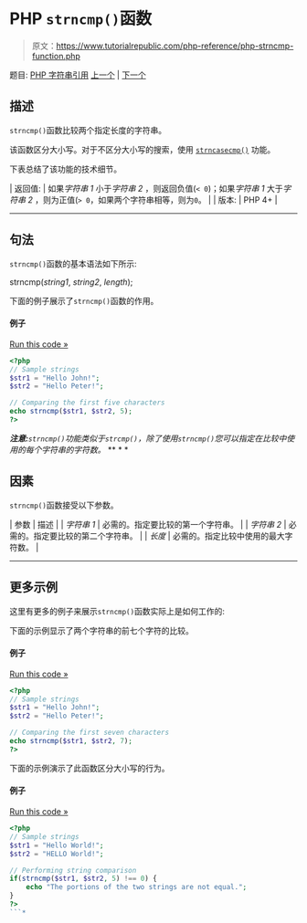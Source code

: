 # PHP `strncmp()`函数

> 原文：<https://www.tutorialrepublic.com/php-reference/php-strncmp-function.php>

题目: [PHP 字符串引用](php-string-functions.php) [上一个](php-strncasecmp-function.php) | [下一个](php-strpbrk-function.php)

## 描述

`strncmp()`函数比较两个指定长度的字符串。

该函数区分大小写。对于不区分大小写的搜索，使用 [`strncasecmp()`](php-strncasecmp-function.php) 功能。

下表总结了该功能的技术细节。

| 返回值: | 如果*字符串 1* 小于*字符串 2* ，则返回负值(`< 0`)；如果*字符串 1* 大于*字符串 2* ，则为正值(`> 0`，如果两个字符串相等，则为`0`。 |
| 版本: | PHP 4+ |

* * *

## 句法

`strncmp()`函数的基本语法如下所示:

strncmp(*string1*, *string2*, *length*);

下面的例子展示了`strncmp()`函数的作用。

#### 例子

[Run this code »](../codelab.php?topic=php&file=compare-specified-number-of-characters-of-two-strings "Run this code to view the output")

```php
<?php
// Sample strings
$str1 = "Hello John!";
$str2 = "Hello Peter!";

// Comparing the first five characters
echo strncmp($str1, $str2, 5);
?>
```

 ***注意:**`strncmp()`功能类似于`strcmp()`，除了使用`strncmp()`您可以指定在比较中使用的每个字符串的字符数。*  ** * *

## 因素

`strncmp()`函数接受以下参数。

| 参数 | 描述 |
| *字符串 1* | 必需的。指定要比较的第一个字符串。 |
| *字符串 2* | 必需的。指定要比较的第二个字符串。 |
| *长度* | 必需的。指定比较中使用的最大字符数。 |

* * *

## 更多示例

这里有更多的例子来展示`strncmp()`函数实际上是如何工作的:

下面的示例显示了两个字符串的前七个字符的比较。

#### 例子

[Run this code »](../codelab.php?topic=php&file=compare-the-first-n-characters-of-two-strings "Run this code to view the output")

```php
<?php
// Sample strings
$str1 = "Hello John!";
$str2 = "Hello Peter!";

// Comparing the first seven characters
echo strncmp($str1, $str2, 7);
?>
```

下面的示例演示了此函数区分大小写的行为。

#### 例子

[Run this code »](../codelab.php?topic=php&file=case-sensitivity-in-strncmp "Run this code to view the output")

```php
<?php
// Sample strings
$str1 = "Hello World!";
$str2 = "HELLO World!";

// Performing string comparison
if(strncmp($str1, $str2, 5) !== 0) {
    echo "The portions of the two strings are not equal.";
}
?>
```*